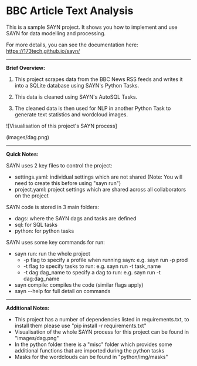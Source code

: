 # BBC Article Text Analysis




This is a sample SAYN project. It shows you how to implement and use SAYN for data modelling and processing.

For more details, you can see the documentation here: https://173tech.github.io/sayn/


---

**Brief Overview:**

 1. This project scrapes data from the BBC News RSS feeds and writes it into a SQLite database using SAYN's Python Tasks.

 2. This data is cleaned using SAYN's AutoSQL Tasks.

 3. The cleaned data is then used for NLP in another Python Task to generate text statistics and wordcloud images.
 
 ![Visualisation of this project's SAYN process]
 
 (images/dag.png)

----

**Quick Notes:**

SAYN uses 2 key files to control the project:
  - settings.yaml: individual settings which are not shared (Note: You will need to create this before using "sayn run")
  - project.yaml: project settings which are shared across all collaborators on the project

SAYN code is stored in 3 main folders:
  - dags: where the SAYN dags and tasks are defined
  - sql: for SQL tasks
  - python: for python tasks

SAYN uses some key commands for run:
  - sayn run: run the whole project
    - -p flag to specify a profile when running sayn: e.g. sayn run -p prod
    - -t flag to specify tasks to run: e.g. sayn run -t task_name
    - -t dag:dag_name to specify a dag to run: e.g. sayn run -t dag:dag_name
  - sayn compile: compiles the code (similar flags apply)
  - sayn --help for full detail on commands

---
**Additional Notes:**

- This project has a number of dependencies listed in requirements.txt, to install them please use "pip install -r requirements.txt"
- Visualisation of the whole SAYN process for this project can be found in "images/dag.png"
- In the python folder there is a "misc" folder which provides some additional functions that are imported during the python tasks
- Masks for the wordclouds can be found in "python/img/masks"
